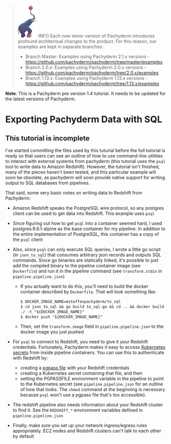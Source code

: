 > ![pach_logo](../img/pach_logo.svg) INFO Each new minor version of Pachyderm introduces profound
> architectual changes to the product. For this reason, our examples are kept in separate branches:
>
> - Branch Master: Examples using Pachyderm 2.1.x versions -
  > https://github.com/pachyderm/pachyderm/tree/master/examples
> - Branch 2.0.x: Examples using Pachyderm 2.0.x versions -
  > https://github.com/pachyderm/pachyderm/tree/2.0.x/examples
> - Branch 1.13.x: Examples using Pachyderm 1.13.x versions -
  > https://github.com/pachyderm/pachyderm/tree/1.13.x/examples

**Note**: This is a Pachyderm pre version 1.4 tutorial. It needs to be updated for the latest
versions of Pachyderm.

# Exporting Pachyderm Data with SQL

## This tutorial is incomplete

I've started committing the files used by this tuturial before the full tutorial is ready so that
users can see an outline of how to use command-line utilities to interact with external systems from
pachyderm (this tutorial uses the `psql` tool to write data to Amazon Redshift). However, the
tutorial isn't finished, many of the pieces haven't been tested, and this particular example will
soon be obsolete, as pachyderm will soon provide native support for writing output to SQL databases
from pipelines.

That said, some very basic notes on writing data to Redshift from Pachyderm:

- Amazon Redshift speaks the PostgreSQL wire protocol, so any postgres client can be used to get
  data into Redshift. This example uses `psql`

- Since figuring out how to get `psql` into a container seemed hard, I used postgres:9.6.1-alpine as
  the base container for my pipeline. In addition to the entire implementation of PostgreSQL, this
  container has a copy of the `psql` client

- Also, since `psql` can only execute SQL queries, I wrote a little go script (in `json_to_sql`)
  that consumes arbitrary json records and outputs SQL commands. Since go binaries are statically
  linked, it's possible to just add the compiled binary to the pipeline container image (see
  `Dockerfile`) and run it in the pipeline command (see `transform.stdin` in
  `pipeline.pipeline.json`)

  - If you actually want to do this, you'll need to build the docker container described by
    `Dockerfile`. That will look something like:
    ```shell
    $ DOCKER_IMAGE_NAME=msteffenpachyderm/to_sql
    $ cd json_to_sql && go build to_sql.go && cd .. && docker build ./ -t "${DOCKER_IMAGE_NAME}"
    $ docker push "${DOCKER_IMAGE_NAME}"
    ```

  - Then, set the `transform.image` field in `pipeline.pipeline.json` to the docker image you just
    pushed

- For `psql` to connect to Redshift, you need to give it your Redshift credentials. Fortunately,
  Pachyderm makes it easy to access
  [Kubernetes secrets](https://kubernetes.io/docs/user-guide/secrets/) from inside pipeline
  containers. You can use this to authenticate with Redshift by:
  - creating a [pgpass file](https://www.postgresql.org/docs/9.4/static/libpq-pgpass.html) with your
    Redshift credentials
  - creating a Kubernetes secret containing that file, and then
  - setting the PGPASSFILE environment variable in the pipeline to point to the Kubernetes secret
    (see `pipeline.pipeline.json` for an outline of how that looks. The `chmod` command at the
    beginning is necessary because `psql` won't use a pgpass file that's too accessible).

- The redshift pipeline also needs information about your Redshift cluster to find it. See the
  `REDSHIFT_*` environment variables defined in `pipeline.pipeline.json`

- Finally, make sure you set up your network ingress/egress rules appropriately. EC2 nodes and
  Redshift clusters can't talk to each other by default
